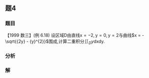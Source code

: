 ## 题4
### 题目
【1999 数三】(例 6.18) 设区域$\mathrm{D}$由直线$\mathrm{x} =  - 2,\mathrm{y} = 0,\mathrm{y} = 2$与曲线$x =  - \sqrt{{2y} - {y}^{2}}$围成,计算二重积分${\iint }_{D}y$dxdy.
### 分析

### 解